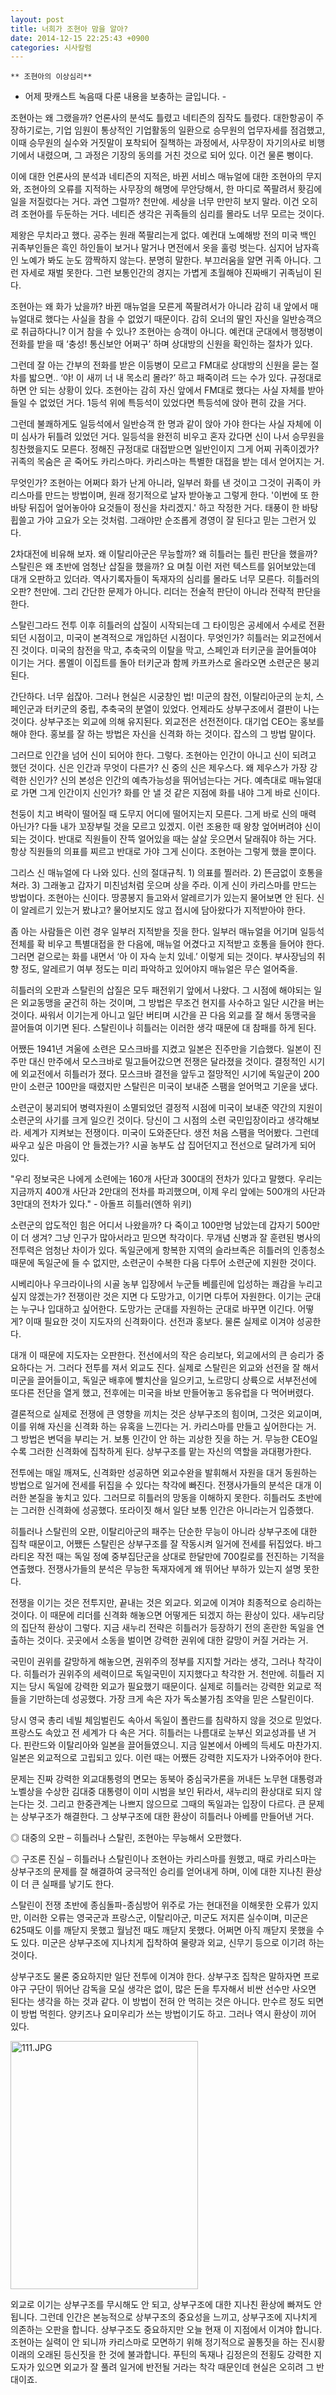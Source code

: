 ```yaml
---
layout: post
title: 너희가 조현아 맘을 알아?
date: 2014-12-15 22:25:43 +0900
categories: 시사칼럼
---
```

 


    ** 조현아의 이상심리** 

  


- 어제 팟캐스트 녹음때 다룬 내용을 보충하는 글입니다. - 

  


조현아는 왜 그랬을까? 언론사의 분석도 틀렸고 네티즌의 짐작도 틀렸다. 대한항공이 주장하기로는, 기업 임원이 통상적인 기업활동의 일환으로 승무원의 업무자세를 점검했고, 이때 승무원의 실수와 거짓말이 포착되어 질책하는 과정에서, 사무장이 자기의사로 비행기에서 내렸으며, 그 과정은 기장의 동의를 거친 것으로 되어 있다. 이건 물론 뻥이다. 

  


이에 대한 언론사의 분석과 네티즌의 지적은, 바뀐 서비스 매뉴얼에 대한 조현아의 무지와, 조현아의 오류를 지적하는 사무장의 해명에 무안당해서, 한 마디로 쪽팔려서 홧김에 일을 저질렀다는 거다. 과연 그럴까? 천만에. 세상을 너무 만만히 보지 말라. 이건 오히려 조현아를 두둔하는 거다. 네티즌 생각은 귀족들의 심리를 몰라도 너무 모르는 것이다. 

  


제왕은 무치라고 했다. 공주는 원래 쪽팔리는게 없다. 예컨대 노예해방 전의 미국 백인 귀족부인들은 흑인 하인들이 보거나 말거나 면전에서 옷을 훌렁 벗는다. 심지어 남자흑인 노예가 봐도 눈도 깜짝하지 않는다. 분명히 말한다. 부끄러움을 알면 귀족 아니다. 그런 자세로 재벌 못한다. 그런 보통인간의 경지는 가볍게 초월해야 진짜배기 귀족님이 된다. 

  


조현아는 왜 화가 났을까? 바뀐 매뉴얼을 모른게 쪽팔려서가 아니라 감히 내 앞에서 매뉴얼대로 했다는 사실을 참을 수 없었기 때문이다. 감히 오너의 딸인 자신을 일반승객으로 취급하다니? 이거 참을 수 있나? 조현아는 승객이 아니다. 예컨대 군대에서 행정병이 전화를 받을 때 ‘충성! 통신보안 어쩌구’ 하며 상대방의 신원을 확인하는 절차가 있다.

  


그런데 잘 아는 간부의 전화를 받은 이등병이 모르고 FM대로 상대방의 신원을 묻는 절차를 밟으면.. ‘야! 이 새끼 너 내 목소리 몰라?’ 하고 패죽이려 드는 수가 있다. 규정대로 하면 안 되는 상황이 있다. 조현아는 감히 자신 앞에서 FM대로 했다는 사실 자체를 받아들일 수 없었던 거다. 1등석 위에 특등석이 있었다면 특등석에 앉아 편히 갔을 거다.

  


그런데 불쾌하게도 일등석에서 일반승객 한 명과 같이 앉아 가야 한다는 사실 자체에 이미 심사가 뒤틀려 있었던 거다. 일등석을 완전히 비우고 혼자 갔다면 신이 나서 승무원을 칭찬했을지도 모른다. 정해진 규정대로 대접받으면 일반인이지 그게 어찌 귀족이겠가? 귀족의 목숨은 곧 죽어도 카리스마다. 카리스마는 특별한 대접을 받는 데서 얻어지는 거. 

  


무엇인가? 조현아는 어쩌다 화가 난게 아니라, 일부러 화를 낸 것이고 그것이 귀족이 카리스마를 만드는 방법이며, 원래 정기적으로 날자 받아놓고 그렇게 한다. '이번에 또 한 바탕 뒤집어 엎어놓아야 요것들이 정신을 차리겠지.' 하고 작정한 거다. 태풍이 한 바탕 휩쓸고 가야 고요가 오는 것처럼. 그래야만 순조롭게 경영이 잘 된다고 믿는 그런거 있다.

  


2차대전에 비유해 보자. 왜 이탈리아군은 무능할까? 왜 히틀러는 틀린 판단을 했을까? 스탈린은 왜 초반에 엄청난 삽질을 했을까? 요 며칠 이런 저런 텍스트를 읽어보았는데 대개 오판하고 있더라. 역사기록자들이 독재자의 심리를 몰라도 너무 모른다. 히틀러의 오판? 천만에. 그리 간단한 문제가 아니다. 리더는 전술적 판단이 아니라 전략적 판단을 한다.

  


스탈린그라드 전투 이후 히틀러의 삽질이 시작되는데 그 타이밍은 공세에서 수세로 전환되던 시점이고, 미국이 본격적으로 개입하던 시점이다. 무엇인가? 히틀러는 외교전에서 진 것이다. 미국의 참전을 막고, 추축국의 이탈을 막고, 스페인과 터키군을 끌어들여야 이기는 거다. 롬멜이 이집트를 돌아 터키군과 함께 카프카스로 올라오면 소련군은 붕괴된다. 

  


간단하다. 너무 쉽잖아. 그러나 현실은 시궁창인 법! 미군의 참전, 이탈리아군의 눈치, 스페인군과 터키군의 중립, 추축국의 분열이 있었다. 언제라도 상부구조에서 결판이 나는 것이다. 상부구조는 외교에 의해 유지된다. 외교전은 선전전이다. 대기업 CEO는 홍보를 해야 한다. 홍보를 잘 하는 방법은 자신을 신격화 하는 것이다. 잡스의 그 방법 말이다. 

  


그러므로 인간을 넘어 신이 되어야 한다. 그렇다. 조현아는 인간이 아니고 신이 되려고 했던 것이다. 신은 인간과 무엇이 다른가? 신 중의 신은 제우스다. 왜 제우스가 가장 강력한 신인가? 신의 본성은 인간의 예측가능성을 뛰어넘는다는 거다. 예측대로 매뉴얼대로 가면 그게 인간이지 신인가? 화를 안 낼 것 같은 지점에 화를 내야 그게 바로 신이다.

  


천둥이 치고 벼락이 떨어질 때 도무지 어디에 떨어지는지 모른다. 그게 바로 신의 매력 아닌가? 다들 내가 꼬장부릴 것을 모르고 있겠지. 이런 조용한 때 왕창 엎어버려야 신이 되는 것이다. 반대로 직원들이 잔뜩 얼어있을 때는 살살 웃으면서 달래줘야 하는 거다. 항상 직원들의 의표를 찌르고 반대로 가야 그게 신이다. 조현아는 그렇게 했을 뿐이다. 

  


그리스 신 매뉴얼에 다 나와 있다. 신의 절대규칙. 1) 의표를 찔러라. 2) 뜬금없이 호통을 쳐라. 3) 그래놓고 갑자기 미친넘처럼 웃으며 상을 주라. 이게 신이 카리스마를 만드는 방법이다. 조현아는 신이다. 땅콩봉지 들고와서 알레르기가 있는지 물어보면 안 된다. 신이 알레르기 있는거 봤냐고? 물어보지도 않고 접시에 담아왔다가 지적받아야 한다.

  


좀 아는 사람들은 이런 경우 일부러 지적받을 짓을 한다. 일부러 매뉴얼을 어기며 일등석 전체를 확 비우고 특별대접을 한 다음에, 매뉴얼 어겼다고 지적받고 호통을 들어야 한다. 그러면 겉으로는 화를 내면서 ‘아 이 자슥 눈치 있네.’ 이렇게 되는 것이다. 부사장님의 취향 정도, 알레르기 여부 정도는 미리 파악하고 있어야지 매뉴얼은 무슨 얼어죽을. 

  


히틀러의 오판과 스탈린의 삽질은 모두 패전위기 앞에서 나왔다. 그 시점에 해야되는 일은 외교동맹을 굳건히 하는 것이며, 그 방법은 무조건 현지를 사수하고 일단 시간을 버는 것이다. 싸워서 이기는게 아니고 일단 버티며 시간을 끈 다음 외교를 잘 해서 동맹국을 끌어들여 이기면 된다. 스탈린이나 히틀러는 이러한 생각 때문에 대 참패를 하게 된다. 

  


어쨌든 1941년 겨울에 소련은 모스크바를 지켰고 일본은 진주만을 기습했다. 일본이 진주만 대신 만주에서 모스크바로 밀고들어갔으면 전쟁은 달라졌을 것이다. 결정적인 시기에 외교전에서 히틀러가 졌다. 모스크바 결전을 앞두고 절망적인 시기에 독일군이 200만이 소련군 100만을 때렸지만 스탈린은 미국이 보내준 스팸을 얻어먹고 기운을 냈다.

  


소련군이 붕괴되어 병력자원이 소멸되었던 결정적 시점에 미국이 보내준 약간의 지원이 소련군의 사기를 크게 일으킨 것이다. 당신이 그 시점의 소련 국민입장이라고 생각해보라. 세계가 지켜보는 전쟁이다. 미국이 도와준단다. 생전 처음 스팸을 먹어봤다. 그런데 싸우고 싶은 마음이 안 들겠는가? 시골 농부도 삽 집어던지고 전선으로 달려가게 되어 있다. 

  


"우리 정보국은 나에게 소련에는 160개 사단과 300대의 전차가 있다고 말했다. 우리는 지금까지 400개 사단과 2만대의 전차를 파괴했으며, 이제 우리 앞에는 500개의 사단과 3만대의 전차가 있다." - 아돌프 히틀러(엔하 위키) 

  


소련군의 압도적인 힘은 어디서 나왔을까? 다 죽이고 100만명 남았는데 갑자기 500만이 더 생겨? 그냥 인구가 많아서라고 믿으면 착각이다. 무개념 신병과 잘 훈련된 병사의 전투력은 엄청난 차이가 있다. 독일군에게 항복한 지역의 슬라브족은 히틀러의 인종청소 때문에 독일군에 들 수 없지만, 소련군이 수복한 다음 다투어 소련군에 지원한 것이다. 

  


시베리아나 우크라이나의 시골 농부 입장에서 누군들 베를린에 입성하는 쾌감을 누리고 싶지 않겠는가? 전쟁이란 것은 지면 다 도망가고, 이기면 다투어 자원한다. 이기는 군대는 누구나 입대하고 싶어한다. 도망가는 군대를 자원하는 군대로 바꾸면 이긴다. 어떻게? 이때 필요한 것이 지도자의 신격화이다. 선전과 홍보다. 물론 실제로 이겨야 성공한다. 

  


대개 이 때문에 지도자는 오판한다. 전선에서의 작은 승리보다, 외교에서의 큰 승리가 중요하다는 거. 그러다 전투를 져서 외교도 진다. 실제로 스탈린은 외교와 선전을 잘 해서 미군을 끌어들이고, 독일군 배후에 빨치산을 일으키고, 노르망디 상륙으로 서부전선에 또다른 전단을 열게 했고, 전후에는 미국을 바보 만들어놓고 동유럽을 다 먹어버렸다. 

  


결론적으로 실제로 전쟁에 큰 영향을 끼치는 것은 상부구조의 힘이며, 그것은 외교이며, 이를 위해 자신을 신격화 하는 유혹을 느낀다는 거. 카리스마를 만들고 싶어한다는 거. 그 방법은 변덕을 부리는 거. 보통 인간이 안 하는 괴상한 짓을 하는 거. 무능한 CEO일수록 그러한 신격화에 집착하게 된다. 상부구조를 맡는 자신의 역할을 과대평가한다. 

  


전투에는 매일 깨져도, 신격화만 성공하면 외교수완을 발휘해서 자원을 대거 동원하는 방법으로 일거에 전세를 뒤집을 수 있다는 착각에 빠진다. 전쟁사가들의 분석은 대개 이러한 본질을 놓치고 있다. 그러므로 히틀러의 망동을 이해하지 못한다. 히틀러도 초반에는 그러한 신격화에 성공했다. 또라이짓 해서 일단 보통 인간은 아니라는거 입증했다. 

  


히틀러나 스탈린의 오판, 이탈리아군의 패주는 단순한 무능이 아니라 상부구조에 대한 집착 때문이고, 어쨌든 스탈린은 상부구조를 잘 작동시켜 일거에 전세를 뒤집었다. 바그라티온 작전 때는 독일 정예 중부집단군을 상대로 한달만에 700킬로를 전진하는 기적을 연출했다. 전쟁사가들의 분석은 무능한 독재자에게 왜 뛰어난 부하가 있는지 설명 못한다.

  


전쟁을 이기는 것은 전투지만, 끝내는 것은 외교다. 외교에 이겨야 최종적으로 승리하는 것이다. 이 때문에 리더를 신격화 해놓으면 어떻게든 되겠지 하는 환상이 있다. 새누리당의 집단적 환상이 그렇다. 지금 새누리 전략은 히틀러가 등장하기 전의 혼란한 독일을 연출하는 것이다. 곳곳에서 소동을 벌이면 강력한 권위에 대한 갈망이 커질 거라는 거.

  


국민이 권위를 갈망하게 해놓으면, 권위주의 정부를 지지할 거라는 생각, 그러나 착각이다. 히틀러가 권위주의 세력이므로 독일국민이 지지했다고 착각한 거. 천만에. 히틀러 지지는 당시 독일에 강력한 외교가 필요했기 때문이다. 실제로 히틀러는 강력한 외교로 적들을 기만하는데 성공했다. 가장 크게 속은 자가 독소불가침 조약을 믿은 스탈린이다.

  


당시 영국 총리 네빌 체임벌린도 속아서 독일이 폴란드를 침략하지 않을 것으로 믿었다. 프랑스도 속았고 전 세계가 다 속은 거다. 히틀러는 나름대로 눈부신 외교성과를 낸 거다. 핀란드와 이탈리아와 일본을 끌어들였으니. 지금 일본에서 아베의 득세도 마찬가지. 일본은 외교적으로 고립되고 있다. 이런 때는 어쨌든 강력한 지도자가 나와주어야 한다. 

  


문제는 진짜 강력한 외교대통령의 면모는 동북아 중심국가론을 꺼내든 노무현 대통령과 노벨상을 수상한 김대중 대통령이 이미 시범을 보인 뒤라서, 새누리의 환상대로 되지 않는다는 것. 그리고 한중관계는 나쁘지 않으므로 그때의 독일과는 입장이 다르다. 큰 문제는 상부구조가 해결한다. 그 상부구조에 대한 환상이 히틀러나 아베를 만들어낸 거다. 

  


◎ 대중의 오판 – 히틀러나 스탈린, 조현아는 무능해서 오판했다.  
      
◎ 구조론 진실 – 히틀러나 스탈린이나 조현아는 카리스마를 원했고, 때로 카리스마는 상부구조의 문제를 잘 해결하여 궁극적인 승리를 얻어내게 하며, 이에 대한 지나친 환상이 더 큰 실패를 낳기도 한다. 

  


스탈린이 전쟁 초반에 종심돌파-종심방어 위주로 가는 현대전을 이해못한 오류가 있지만, 이러한 오류는 영국군과 프랑스군, 이탈리아군, 미군도 저지른 실수이며, 미군은 625때도 이를 깨닫지 못했고 월남전 때도 깨닫지 못했다. 어쩌면 아직 깨닫지 못했을 수도 있다. 미군은 상부구조에 지나치게 집착하여 물량과 외교, 신무기 등으로 이기려 하는 것이다.

  


상부구조도 물론 중요하지만 일단 전투에 이겨야 한다. 상부구조 집착은 말하자면 프로야구 구단이 뛰어난 감독을 모실 생각은 없이, 많은 돈을 투자해서 비싼 선수만 사오면 된다는 생각을 하는 것과 같다. 이 방법이 전혀 안 먹히는 것은 아니다. 만수르 정도 되면 이 방법 먹힌다. 양키즈나 요미우리가 쓰는 방법이기도 하고. 그러나 역시 환상이 끼어 있다. 

  


  



 <img src="files/attach/images/199/591/546/111.JPG" alt="111.JPG" width="300" height="397" /> 

  


외교로 이기는 상부구조를 무시해도 안 되고, 상부구조에 대한 지나친 환상에 빠져도 안 됩니다. 그런데 인간은 본능적으로 상부구조의 중요성을 느끼고, 상부구조에 지나치게 의존하는 오판을 합니다. 상부구조도 중요하지만 오늘 현재 이 지점에서 이겨야 합니다. 조현아는 실력이 안 되니까 카리스마로 모면하기 위해 정기적으로 꼴통짓을 하는 진시황 이래의 오래된 등신짓을 한 것에 불과합니다. 푸틴의 독재나 김정은의 전횡도 강력한 지도자가 있으면 외교가 잘 풀려 일거에 반전될 거라는 착각 때문인데 현실은 오히려 그 반대이죠.